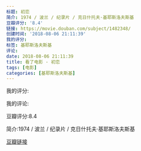 ```yaml
---
标题: 初恋
简介: 1974 / 波兰 / 纪录片 / 克日什托夫·基耶斯洛夫斯基
豆瓣评分: '8.4'
链接: https://movie.douban.com/subject/1482348/
创建时间: '2018-08-06 21:11:39'
我的评分:
标签: 基耶斯洛夫斯基
评论:
date: 2018-08-06 21:11:39
title: 看了电影 - 初恋
tags: [电影]
categories: [基耶斯洛夫斯基]
---
```


我的评分:

我的评论:

豆瓣评分:8.4

简介:1974 / 波兰 / 纪录片 / 克日什托夫·基耶斯洛夫斯基

[豆瓣链接](https://movie.douban.com/subject/1482348/)

